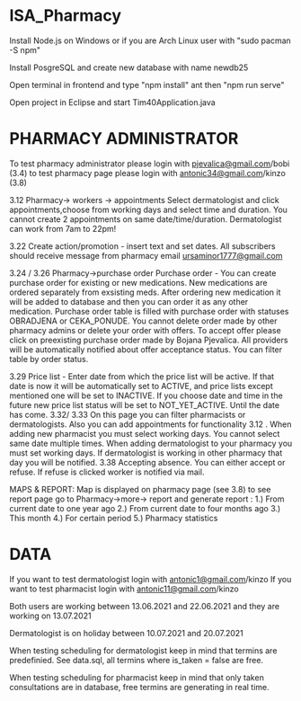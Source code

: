 # ISA_Pharmacy

Install Node.js on Windows or if you are Arch Linux user with "sudo pacman -S npm"

Install PosgreSQL and create new database with name newdb25

Open terminal in frontend and type "npm install" ant then "npm run serve"

Open project in Eclipse and start Tim40Application.java

# PHARMACY ADMINISTRATOR 
To test pharmacy administrator please login with pjevalica@gmail.com/bobi (3.4)
to test pharmacy page please login with antonic34@gmail.com/kinzo  (3.8)

3.12 Pharmacy-> workers -> appointments
Select dermatologist and click appointments,choose from  working days and select time and duration. You cannot create 2 appointments on same date/time/duration.
 Dermatologist can work from 7am to 22pm!

3.22 Create action/promotion - insert text and set dates. All subscribers should receive message from pharmacy email ursaminor1777@gmail.com

3.24 / 3.26 Pharmacy->purchase order
Purchase order - You can create purchase order for existing or new medications. New medications are ordered separately from exsisting meds. After ordering new medication it 
will be added to database and then you can order it as any other medication.
Purchase order table is filled with purchase order with statuses OBRADJENA or CEKA_PONUDE. You cannot delete order made by other pharmacy admins or delete your order with offers.
To accept offer please click on preexisting purchase order made by Bojana Pjevalica. All providers will be automatically notified about offer acceptance status.
You can filter table by order status.

3.29 Price list - Enter date from which the price list will be active. If that date is now it will be automatically set to ACTIVE, and price lists except mentioned one will be 
set to INACTIVE. If you choose date and time in the future new price list status will be set to NOT_YET_ACTIVE. Until the date has come.
3.32/ 3.33 On this page you can filter pharmacists or dermatologists. Also you can add appointments for functionality 3.12 . When adding new pharmacist you must select working days. You cannot select same date multiple times. When adding dermatologist to your pharmacy you must set working days. If dermatologist is working in other pharmacy that day you will be notified.
3.38 Accepting absence. You can either accept or refuse. If refuse is clicked worker is notified via mail.

MAPS & REPORT: Map is displayed on pharmacy page (see 3.8) 
to see report page go to Pharmacy->more-> report and generate report :
1.) From current date to one year ago
2.) From current date to four months ago
3.) This month
4.) For certain period
5.) Pharmacy statistics





# DATA

If you want to test dermatologist login with antonic1@gmail.com/kinzo
If you want to test pharmacist login with antonic11@gmail.com/kinzo

Both users are working between 13.06.2021 and 22.06.2021 and they are working on 13.07.2021

Dermatologist is on holiday between 10.07.2021 and 20.07.2021

When testing scheduling for dermatologist keep in mind that termins are predefinied. See data.sql, all termins where is_taken = false are free.

When testing scheduling for pharmacist keep in mind that only taken consultations are in database, free termins are generating in real time.
